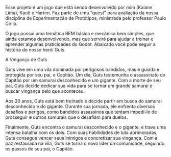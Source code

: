 Esse projeto é um jogo que está sendo desenvolvido por mim (Kaiann Lima), Kauê e Harten. Faz parte de uma "quest" para avaliação da nossa disciplina de Experimentação de Protótipos, ministrada pelo professor Paulo Cirilo. 

O jogo possui uma temática BEM básica e mecânica bem simples, que ainda estamos desenvolvendo, mas que servirá para ajudar a treinar e aprender algumas praticidades do Godot. Abaixado você pode seguir a história do nosso herói Guts.   

A Vingança de Guts

Guts vive em uma vila dominada por perigosos bandidos, mas é guiada e protegida por seu pai, o Capitão. Um dia, Guts testemunha o assassinato do Capitão por um samurai desconhecido e um gigante. Com a morte de seu pai, Guts decide dedicar sua vida para se tornar um grande samurai e buscar vingança pelo que aconteceu.

Aos 20 anos, Guts está bem treinado e decide partir em busca do samurai desconhecido e do gigante. Durante sua jornada, ele enfrenta diversos desafios e perigos, como bandidos assassinos que tentam impedi-lo de prosseguir e outros samurais que o desafiam para duelos.

Finalmente, Guts encontra o samurai desconhecido e o gigante, e trava uma intensa batalha com os dois. Com suas habilidades de luta aprimoradas, Guts consegue vencer seus inimigos e concretizar sua vingança. Com a paz restaurada na vila, Guts se torna o novo líder da comunidade, seguindo os passos de seu pai, o Capitão.
